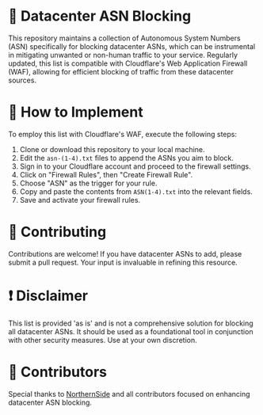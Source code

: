 # 🚫 Datacenter ASN Blocking
This repository maintains a collection of Autonomous System Numbers (ASN) specifically for blocking datacenter ASNs, which can be instrumental in mitigating unwanted or non-human traffic to your service. Regularly updated, this list is compatible with Cloudflare's Web Application Firewall (WAF), allowing for efficient blocking of traffic from these datacenter sources.

# 🚀 How to Implement
To employ this list with Cloudflare's WAF, execute the following steps:

1. Clone or download this repository to your local machine.
2. Edit the `asn-(1-4).txt` files to append the ASNs you aim to block.
3. Sign in to your Cloudflare account and proceed to the firewall settings.
4. Click on "Firewall Rules", then "Create Firewall Rule".
5. Choose "ASN" as the trigger for your rule.
6. Copy and paste the contents from `ASN(1-4).txt` into the relevant fields.
7. Save and activate your firewall rules.

# 🤝 Contributing
Contributions are welcome! If you have datacenter ASNs to add, please submit a pull request. Your input is invaluable in refining this resource.

# ❗ Disclaimer
This list is provided 'as is' and is not a comprehensive solution for blocking all datacenter ASNs. It should be used as a foundational tool in conjunction with other security measures. Use at your own discretion.

# 🧑 Contributors
Special thanks to [NorthernSide](https://github.com/Northernside) and all contributors focused on enhancing datacenter ASN blocking.
